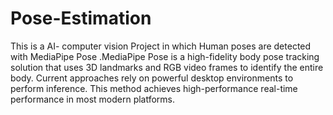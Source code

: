 # Pose-Estimation
This is a  AI- computer vision Project in which Human poses are detected with MediaPipe Pose .MediaPipe Pose is a high-fidelity body pose tracking solution that uses 3D landmarks and RGB video frames to identify the entire body.  Current approaches rely on powerful desktop environments to perform inference. This method achieves high-performance real-time performance in most modern platforms.   
